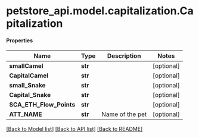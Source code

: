 # petstore_api.model.capitalization.Capitalization

#### Properties
Name | Type | Description | Notes
------------ | ------------- | ------------- | -------------
**smallCamel** | **str** |  | [optional] 
**CapitalCamel** | **str** |  | [optional] 
**small_Snake** | **str** |  | [optional] 
**Capital_Snake** | **str** |  | [optional] 
**SCA_ETH_Flow_Points** | **str** |  | [optional] 
**ATT_NAME** | **str** | Name of the pet  | [optional] 

[[Back to Model list]](../../README.md#documentation-for-models) [[Back to API list]](../../README.md#documentation-for-api-endpoints) [[Back to README]](../../README.md)

